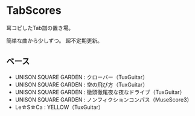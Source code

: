 # TabScores

耳コピしたTab譜の置き場。

簡単な曲から少しずつ。
超不定期更新。

## ベース

* UNISON SQUARE GARDEN : クローバー（TuxGuitar）
* UNISON SQUARE GARDEN : 空の飛び方（TuxGuitar）
* UNISON SQUARE GARDEN : 徹頭徹尾夜な夜なドライブ（TuxGuitar）
* UNISON SQUARE GARDEN : ノンフィクションコンパス（MuseScore3）
* Le☆S☆Ca : YELLOW（TuxGuitar）

